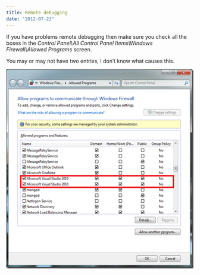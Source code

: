 ```yaml
---
title: Remote debugging
date: "2012-07-23"
---
```


If you have problems remote debugging then make sure you check all the boxes in the _Control Panel\All Control Panel Items\Windows Firewall\Allowed Programs_ screen.

You may or may not have two entries, I don’t know what causes this.

[<img style="background-image: none; border-right-width: 0px; padding-left: 0px; padding-right: 0px; display: inline; border-top-width: 0px; border-bottom-width: 0px; border-left-width: 0px; padding-top: 0px" title="Untitled" border="0" alt="Untitled" src="/wp-content/uploads/2012/07/Untitled_thumb.png" width="531" height="535" />](/wp-content/uploads/2012/07/Untitled.png)
